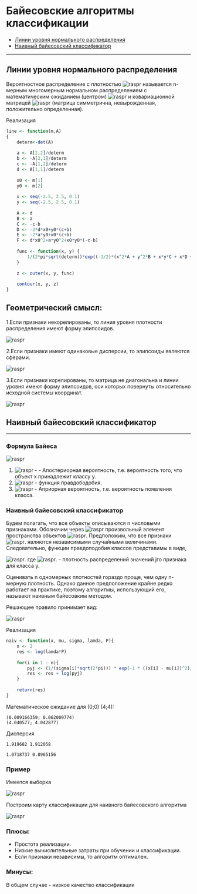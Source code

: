 # Байесовские алгоритмы классификации
- [Линии уровня нормального распределения](#Линии-уровня-нормального-распределения)
- [Наивный байесовский классификатор](#Наивный-байесовский-классификатор)
---
## Линии уровня нормального распределения
Вероятностное распределение с плотностью ![raspr](https://raw.githubusercontent.com/TIR13/ML0/master/bayes/img/tex.png) 
называется n-мерным многомерным нормальном распределением
с математическим ожиданием (центром) ![raspr](https://raw.githubusercontent.com/TIR13/ML0/master/bayes/img/muinr.png)
и ковариационной матрицей ![raspr](https://raw.githubusercontent.com/TIR13/ML0/master/bayes/img/sigmainr.png) 
 (матрица симметрична, невырожденная, положительно определенная).
 
Реализация 
```R
line <- function(m,A)
{
	determ<-det(A)
	
	a <- A[2,2]/determ
	b <- -A[2,1]/determ
	c <- -A[1,2]/determ
	d <- A[1,1]/determ
	
	x0 <- m[1]
	y0 <- m[2]
  
	x <- seq(-2.5, 2.5, 0.1)
	y <- seq(-2.5, 2.5, 0.1)
	
	A <- d
	B <- a
	C <- -c-b
	D <- -2*d*x0+y0*(c+b)
	E <- -2*a*y0+x0*(c+b)
	F <- d*x0^2+a*y0^2+x0*y0*(-c-b)
	
	func <- function(x, y) {
    	1/(2*pi*sqrt(determ))*exp((-1/2)*(x^2*A + y^2*B + x*y*C + x*D + y*E + F))
	}
	
	z <- outer(x, y, func)
  
	contour(x, y, z)
}
```

## Геометрический смысл:

1.Если признаки некорелированы, то линия уровня плотности распределения имеют форму элипсоидов.

![raspr](https://raw.githubusercontent.com/TIR13/ML0/master/bayes/img/2.png) 

2.Если признаки имеют одинаковые дисперсии, то элипсоиды являются сферами.

![raspr](https://raw.githubusercontent.com/TIR13/ML0/master/bayes/img/1.png) 

3.Если признаки корелированы, то матрица не диагональна и линии уровня имеют форму элипсоидов, оси которых повернуты относительно исходной системы координат.

![raspr](https://raw.githubusercontent.com/TIR13/ML0/master/bayes/img/3.png) 

## Наивный байесовский классификатор
---
### Формула Байеса 

![raspr](https://raw.githubusercontent.com/TIR13/ML0/master/bayes/img/1b.gif) 

1.  ![raspr](https://raw.githubusercontent.com/TIR13/ML0/master/bayes/img/2b.gif) - - Апостериорная вероятность, т.е. вероятность того, что объект x принадлежит классу y.
2. ![raspr](https://raw.githubusercontent.com/TIR13/ML0/master/bayes/img/4b.gif) - функция правдободобия. 
3. ![raspr](https://raw.githubusercontent.com/TIR13/ML0/master/bayes/img/3b.gif) - Априорная вероятность, т.е. вероятность появления класса.

### Наивный байесовский классификатор

Будем полагать, что все объекты описываются n числовыми признаками. Обозначим через ![raspr](https://raw.githubusercontent.com/TIR13/ML0/master/bayes/img/5b.gif) произвольный элемент пространства объектов ![raspr](https://raw.githubusercontent.com/TIR13/ML0/master/bayes/img/6b.gif). Предположим, что все признаки ![raspr](https://raw.githubusercontent.com/TIR13/ML0/master/bayes/img/9b.gif). являются независимыми случайными величинами. Следовательно, функции правдоподобия классов представимы в виде, 

![raspr](https://raw.githubusercontent.com/TIR13/ML0/master/bayes/img/7b.gif). где ![raspr](https://raw.githubusercontent.com/TIR13/ML0/master/bayes/img/8b.gif). - плотность распределений значений jго признака для класса y. 

Оценивать n одномерных плотностей гораздо проще, чем одну n-мерную плотность. Однако данное предположение крайне редко работает на практике, поэтому алгоритмы, использующий его, называют наивным байесовким методом. 

Решающее правило принимает вид:

![raspr](https://raw.githubusercontent.com/TIR13/ML0/master/bayes/img/naivv.gif)

Реализация

```R
naiv <- function(x, mu, sigma, lamda, P){
	n <- 2
	res <- log(lamda*P)
	
	for(i in 1 : n){
		pyj <- (1/(sigma[i]*sqrt(2*pi))) * exp(-1 * ((x[i] - mu[i])^2)/(2*sigma[i]^2))
    	res <- res + log(pyj)
	}
	
	return(res)
}

```

Математическое ожидание для (0;0) (4;4):
```
(0.009166359; 0.062009774)
(4.040577; 4.042877)
```
Дисперсия

```
1.919682 1.912058

1.0718737 0.8965156
```

### Пример
Имеется выборка 

![raspr](https://raw.githubusercontent.com/TIR13/ML0/master/bayes/img/naiv.png)

Построим карту классификации для наивного байесовского алгоритма 

![raspr](https://raw.githubusercontent.com/TIR13/ML0/master/bayes/img/map_naiv.png)

### Плюсы:

- Простота реализации.
 - Низкие вычислительные затраты при обучении и классификации.
 - Если признаки независимы, то алгоритм оптимален.

### Минусы:

В общем случае - низкое качество классификации
